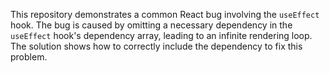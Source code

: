 This repository demonstrates a common React bug involving the `useEffect` hook.  The bug is caused by omitting a necessary dependency in the `useEffect` hook's dependency array, leading to an infinite rendering loop. The solution shows how to correctly include the dependency to fix this problem.